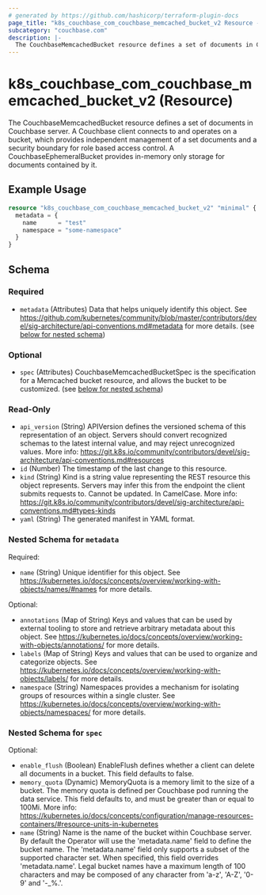 ```yaml
---
# generated by https://github.com/hashicorp/terraform-plugin-docs
page_title: "k8s_couchbase_com_couchbase_memcached_bucket_v2 Resource - terraform-provider-k8s"
subcategory: "couchbase.com"
description: |-
  The CouchbaseMemcachedBucket resource defines a set of documents in Couchbase server. A Couchbase client connects to and operates on a bucket, which provides independent management of a set documents and a security boundary for role based access control. A CouchbaseEphemeralBucket provides in-memory only storage for documents contained by it.
---
```


# k8s_couchbase_com_couchbase_memcached_bucket_v2 (Resource)

The CouchbaseMemcachedBucket resource defines a set of documents in Couchbase server. A Couchbase client connects to and operates on a bucket, which provides independent management of a set documents and a security boundary for role based access control. A CouchbaseEphemeralBucket provides in-memory only storage for documents contained by it.

## Example Usage

```terraform
resource "k8s_couchbase_com_couchbase_memcached_bucket_v2" "minimal" {
  metadata = {
    name      = "test"
    namespace = "some-namespace"
  }
}
```

<!-- schema generated by tfplugindocs -->
## Schema

### Required

- `metadata` (Attributes) Data that helps uniquely identify this object. See https://github.com/kubernetes/community/blob/master/contributors/devel/sig-architecture/api-conventions.md#metadata for more details. (see [below for nested schema](#nestedatt--metadata))

### Optional

- `spec` (Attributes) CouchbaseMemcachedBucketSpec is the specification for a Memcached bucket resource, and allows the bucket to be customized. (see [below for nested schema](#nestedatt--spec))

### Read-Only

- `api_version` (String) APIVersion defines the versioned schema of this representation of an object. Servers should convert recognized schemas to the latest internal value, and may reject unrecognized values. More info: https://git.k8s.io/community/contributors/devel/sig-architecture/api-conventions.md#resources
- `id` (Number) The timestamp of the last change to this resource.
- `kind` (String) Kind is a string value representing the REST resource this object represents. Servers may infer this from the endpoint the client submits requests to. Cannot be updated. In CamelCase. More info: https://git.k8s.io/community/contributors/devel/sig-architecture/api-conventions.md#types-kinds
- `yaml` (String) The generated manifest in YAML format.

<a id="nestedatt--metadata"></a>
### Nested Schema for `metadata`

Required:

- `name` (String) Unique identifier for this object. See https://kubernetes.io/docs/concepts/overview/working-with-objects/names/#names for more details.

Optional:

- `annotations` (Map of String) Keys and values that can be used by external tooling to store and retrieve arbitrary metadata about this object. See https://kubernetes.io/docs/concepts/overview/working-with-objects/annotations/ for more details.
- `labels` (Map of String) Keys and values that can be used to organize and categorize objects. See https://kubernetes.io/docs/concepts/overview/working-with-objects/labels/ for more details.
- `namespace` (String) Namespaces provides a mechanism for isolating groups of resources within a single cluster. See https://kubernetes.io/docs/concepts/overview/working-with-objects/namespaces/ for more details.


<a id="nestedatt--spec"></a>
### Nested Schema for `spec`

Optional:

- `enable_flush` (Boolean) EnableFlush defines whether a client can delete all documents in a bucket. This field defaults to false.
- `memory_quota` (Dynamic) MemoryQuota is a memory limit to the size of a bucket. The memory quota is defined per Couchbase pod running the data service.  This field defaults to, and must be greater than or equal to 100Mi.  More info: https://kubernetes.io/docs/concepts/configuration/manage-resources-containers/#resource-units-in-kubernetes
- `name` (String) Name is the name of the bucket within Couchbase server.  By default the Operator will use the 'metadata.name' field to define the bucket name.  The 'metadata.name' field only supports a subset of the supported character set.  When specified, this field overrides 'metadata.name'.  Legal bucket names have a maximum length of 100 characters and may be composed of any character from 'a-z', 'A-Z', '0-9' and '-_%.'.


